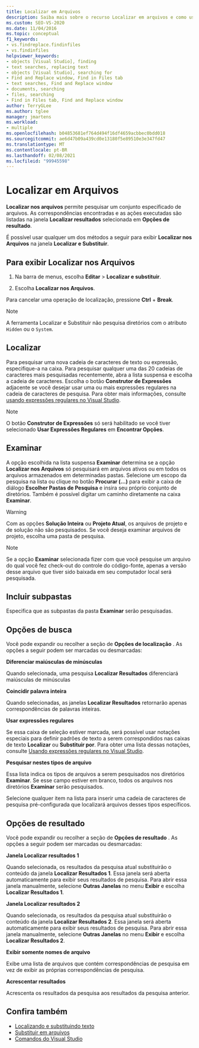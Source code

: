 ```yaml
---
title: Localizar em Arquivos
description: Saiba mais sobre o recurso Localizar em arquivos e como usá-lo para pesquisar um conjunto específico de arquivos.
ms.custom: SEO-VS-2020
ms.date: 11/04/2016
ms.topic: conceptual
f1_keywords:
- vs.findreplace.findinfiles
- vs.findinfiles
helpviewer_keywords:
- objects [Visual Studio], finding
- text searches, replacing text
- objects [Visual Studio], searching for
- Find and Replace window, Find in Files tab
- text searches, Find and Replace window
- documents, searching
- files, searching
- Find in Files tab, Find and Replace window
author: TerryGLee
ms.author: tglee
manager: jmartens
ms.workload:
- multiple
ms.openlocfilehash: b04853681ef764d494f16df4659acbbec0bdd018
ms.sourcegitcommit: ae6d47b09a439cd0e13180f5e89510e3e347fd47
ms.translationtype: MT
ms.contentlocale: pt-BR
ms.lasthandoff: 02/08/2021
ms.locfileid: "99945598"
---
```

# <a name="find-in-files"></a>Localizar em Arquivos

**Localizar nos arquivos** permite pesquisar um conjunto especificado de arquivos. As correspondências encontradas e as ações executadas são listadas na janela **Localizar resultados** selecionada em **Opções de resultado**.

É possível usar qualquer um dos métodos a seguir para exibir **Localizar nos Arquivos** na janela **Localizar e Substituir**.

## <a name="to-display-find-in-files"></a>Para exibir Localizar nos Arquivos

1. Na barra de menus, escolha **Editar**  >  **Localizar e substituir**.

1. Escolha **Localizar nos Arquivos**.

Para cancelar uma operação de localização, pressione **Ctrl**  +  **Break**.

> [!NOTE]
> A ferramenta Localizar e Substituir não pesquisa diretórios com o atributo `Hidden` ou o `System`.

## <a name="find-what"></a>Localizar

Para pesquisar uma nova cadeia de caracteres de texto ou expressão, especifique-a na caixa. Para pesquisar qualquer uma das 20 cadeias de caracteres mais pesquisadas recentemente, abra a lista suspensa e escolha a cadeia de caracteres. Escolha o botão **Construtor de Expressões** adjacente se você desejar usar uma ou mais expressões regulares na cadeia de caracteres de pesquisa. Para obter mais informações, consulte [usando expressões regulares no Visual Studio](../ide/using-regular-expressions-in-visual-studio.md).

> [!NOTE]
> O botão **Construtor de Expressões** só será habilitado se você tiver selecionado **Usar Expressões Regulares** em **Encontrar Opções**.

## <a name="look-in"></a>Examinar

A opção escolhida na lista suspensa **Examinar** determina se a opção **Localizar nos Arquivos** só pesquisará em arquivos ativos ou em todos os arquivos armazenados em determinadas pastas. Selecione um escopo da pesquisa na lista ou clique no botão **Procurar (...)** para exibir a caixa de diálogo **Escolher Pastas de Pesquisa** e insira seu próprio conjunto de diretórios. Também é possível digitar um caminho diretamente na caixa **Examinar**.

> [!WARNING]
> Com as opções **Solução Inteira** ou **Projeto Atual**, os arquivos de projeto e de solução não são pesquisados. Se você deseja examinar arquivos de projeto, escolha uma pasta de pesquisa.

> [!NOTE]
> Se a opção **Examinar** selecionada fizer com que você pesquise um arquivo do qual você fez check-out do controle do código-fonte, apenas a versão desse arquivo que tiver sido baixada em seu computador local será pesquisada.

## <a name="include-subfolders"></a>Incluir subpastas

Especifica que as subpastas da pasta **Examinar** serão pesquisadas.

## <a name="find-options"></a>Opções de busca

Você pode expandir ou recolher a seção de **Opções de localização** . As opções a seguir podem ser marcadas ou desmarcadas:

**Diferenciar maiúsculas de minúsculas**

Quando selecionada, uma pesquisa **Localizar Resultados** diferenciará maiúsculas de minúsculas

**Coincidir palavra inteira**

Quando selecionadas, as janelas **Localizar Resultados** retornarão apenas correspondências de palavras inteiras.

**Usar expressões regulares**

Se essa caixa de seleção estiver marcada, será possível usar notações especiais para definir padrões de texto a serem correspondidos nas caixas de texto **Localizar** ou **Substituir por**. Para obter uma lista dessas notações, consulte [Usando expressões regulares no Visual Studio](../ide/using-regular-expressions-in-visual-studio.md).

**Pesquisar nestes tipos de arquivo**

Essa lista indica os tipos de arquivos a serem pesquisados nos diretórios **Examinar**. Se esse campo estiver em branco, todos os arquivos nos diretórios **Examinar** serão pesquisados.

Selecione qualquer item na lista para inserir uma cadeia de caracteres de pesquisa pré-configurada que localizará arquivos desses tipos específicos.

## <a name="result-options"></a>Opções de resultado

Você pode expandir ou recolher a seção de **Opções de resultado** . As opções a seguir podem ser marcadas ou desmarcadas:

**Janela Localizar resultados 1**

Quando selecionada, os resultados da pesquisa atual substituirão o conteúdo da janela **Localizar Resultados 1**. Essa janela será aberta automaticamente para exibir seus resultados de pesquisa. Para abrir essa janela manualmente, selecione **Outras Janelas** no menu **Exibir** e escolha **Localizar Resultados 1**.

**Janela Localizar resultados 2**

Quando selecionada, os resultados da pesquisa atual substituirão o conteúdo da janela **Localizar Resultados 2**. Essa janela será aberta automaticamente para exibir seus resultados de pesquisa. Para abrir essa janela manualmente, selecione **Outras Janelas** no menu **Exibir** e escolha **Localizar Resultados 2**.

**Exibir somente nomes de arquivo**

Exibe uma lista de arquivos que contém correspondências de pesquisa em vez de exibir as próprias correspondências de pesquisa.

**Acrescentar resultados**

Acrescenta os resultados da pesquisa aos resultados da pesquisa anterior.

## <a name="see-also"></a>Confira também

- [Localizando e substituindo texto](../ide/finding-and-replacing-text.md)
- [Substituir em arquivos](../ide/replace-in-files.md)
- [Comandos do Visual Studio](../ide/reference/visual-studio-commands.md)
